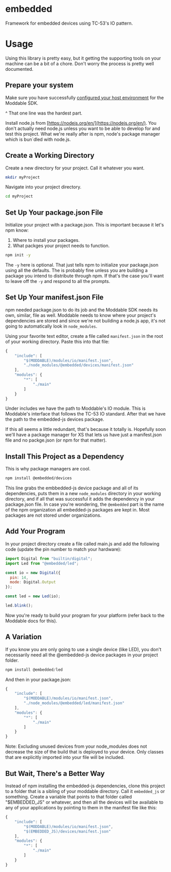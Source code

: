 # embedded
Framework for embedded devices using TC-53's IO pattern.

# Usage
Using this library is pretty easy, but it getting the supporting tools on your machine can be a bit of a chore. Don't worry the process is pretty well documented.

## Prepare your system
Make sure you have successfully [configured your host environment](https://github.com/Moddable-OpenSource/moddable/blob/public/documentation/Moddable%20SDK%20-%20Getting%20Started.md) for the Moddable SDK. 

^ That one line was the hardest part.

Install node.js from [https://nodejs.org/en/](https://nodejs.org/en/). You don't actually need node.js unless you want to be able to develop for and test this project. What we're really after is npm, node's package manager which is bun`dled with node.js.

## Create a Working Directory
Create a new directory for your project. Call it whatever you want.
````bash
mkdir myProject
````

Navigate into your project directory.
````bash
cd myProject
````

## Set Up Your package.json File
Initialize your project with a package.json. This is important because it let's npm know:
1. Where to install your packages.
2. What packges your project needs to function.

````bash
npm init -y
````
The ```-y``` here is optional. That just tells npm to initialize your package.json using all the defaults. The is probably fine unless you are building a package you intend to distribute through npm. If that's the case you'll want to leave off the ```-y``` and respond to all the prompts.

## Set Up Your manifest.json File
npm needed package.json to do its job and the Moddable SDK needs its own, similar, file as well. Moddable needs to know where your project's dependencies are stored and since we're not building a node.js app, it's not going to automatically look in ```node_modules```. 

Using your favorite text editor, create a file called ```manifest.json``` in the root of your working directory. Paste this into that file:
````js
{
	"include": [
		"$(MODDABLE)/modules/io/manifest.json",
		"./node_modules/@embedded/devices/manifest.json"
	],
	"modules": {
		"*": [
			"./main"
		]
	}
}
````
Under includes we have the path to Moddable's IO module. This is Moddable's interface that follows the TC-53 IO standard. After that we have the path to the embedded-js devices package.

If this all seems a little redundant, that's because it totally is. Hopefully soon we'll have a package manager for XS that lets us have just a manifest.json file and no packge.json (or npm for that matter).

## Install This Project as a Dependency
This is why package managers are cool.
````bash
npm install @embedded/devices
````
This line grabs the embbedded-js device package and all of its dependencies, puts them in a new ```node_modules``` directory in your working directory, and if all that was successful it adds the dependency in your package.json file. In case you're wondering, the ```@embedded``` part is the name of the npm organization all embedded-js packages are kept in. Most packages are not stored under organizations.

## Add Your Program
In your project directory create a file called main.js and add the following code (update the pin number to match your hardware):

````js
import Digital from "builtin/digital";
import Led from "@embedded/led";

const io = new Digital({
  pin: 14,
  mode: Digital.Output
});

const led = new Led(io);

led.blink();
````

Now you're ready to build your program for your platform (refer back to the Moddable docs for this).

## A Variation
If you know you are only going to use a single device (like LED), you don't necessarily need all the @embedded-js device packages in your project folder.

````js
npm install @embedded/led
````

And then in your package.json:
````js
{
	"include": [
		"$(MODDABLE)/modules/io/manifest.json",
		"./node_modules/@embedded/led/manifest.json"
	],
	"modules": {
		"*": [
			"./main"
		]
	}
}
````
Note: Excluding unused devices from your node_modules does not decrease the size of the build that is deployed to your device. Only classes that are explicitly imported into your file will be included.

## But Wait, There's a Better Way

Instead of npm installing the embedded-js dependencies, clone this project to a folder that is a sibling of your moddable directory. Call it ```embedded_js``` or something. Create a variable that points to that folder called "$EMBEDDED_JS" or whatever, and then all the devices will be available to any of your applications by pointing to them in the manifest file like this:

````js
{
	"include": [
		"$(MODDABLE)/modules/io/manifest.json",
		"$(EMBEDDED_JS)/devices/manifest.json"
	],
	"modules": {
		"*": [
			"./main"
		]
	}
}
````




